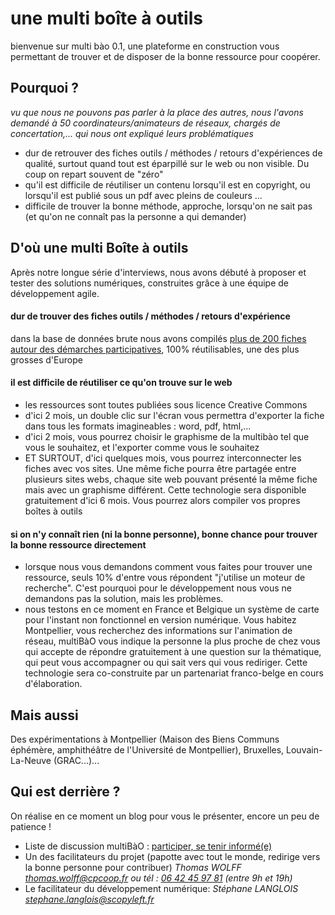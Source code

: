 # une multi boîte à outils 

bienvenue sur multi bào 0.1, une plateforme en construction vous permettant de trouver et de disposer de la bonne ressource pour coopérer. 

## Pourquoi ? 

*vu que nous ne pouvons pas parler à la place des autres, nous l'avons demandé à 50 coordinateurs/animateurs de réseaux, chargés de concertation,... qui nous ont expliqué leurs problématiques*

* dur de retrouver des fiches outils / méthodes / retours d'expériences de qualité, surtout quand tout est éparpillé sur le web ou non visible. Du coup on repart souvent de "zéro"
* qu'il est difficile de réutiliser un contenu lorsqu'il est en copyright, ou lorsqu'il est publié sous un pdf avec pleins de couleurs ... 
* difficile de trouver la bonne méthode, approche, lorsqu'on ne sait pas (et qu'on ne connaît pas la personne a qui demander)

## D'où une multi Boîte à outils

Après notre longue série d'interviews, nous avons débuté à proposer et tester des solutions numériques, construites grâce à une équipe de développement agile. 

#### dur de trouver des fiches outils / méthodes / retours d'expérience 

dans la base de données brute nous avons compilés [plus de 200 fiches autour des démarches participatives](https://www.dropbox.com/sh/vryv33xp4bwwhx0/AAAGx_8JJZO_Gtipmg4GMFIKa), 100% réutilisables, une des plus grosses d'Europe

#### il est difficile de réutiliser ce qu'on trouve sur le web

* les ressources sont toutes publiées sous licence Creative Commons
* d'ici 2 mois, un double clic sur l'écran vous permettra d'exporter la fiche dans tous les formats imagineables : word, pdf, html,...
* d'ici 2 mois, vous pourrez choisir le graphisme de la multibào tel que vous le souhaitez, et l'exporter comme vous le souhaitez
* ET SURTOUT, d'ici quelques mois, vous pourrez interconnecter les fiches avec vos sites. Une même fiche pourra être partagée entre plusieurs sites webs, chaque site web pouvant présenté la même fiche mais avec un graphisme différent. Cette technologie sera disponible gratuitement d'ici 6 mois. Vous pourrez alors compiler vos propres boîtes à outils

#### si on n'y connaît rien (ni la bonne personne), bonne chance pour trouver la bonne ressource directement 

* lorsque nous vous demandons comment vous faites pour trouver une ressource, seuls 10% d'entre vous répondent "j'utilise un moteur de recherche". C'est pourquoi pour le développement nous vous ne demandons pas la solution, mais les problèmes. 
* nous testons en ce moment en France et Belgique un système de carte pour l'instant non fonctionnel en version numérique. Vous habitez Montpellier, vous recherchez des informations sur l'animation de réseau, multiBàO vous indique la personne la plus proche de chez vous qui accepte de répondre gratuitement à une question sur la thématique, qui peut vous accompagner ou qui sait vers qui vous rediriger. Cette technologie sera co-construite par un partenariat franco-belge en cours d'élaboration. 

## Mais aussi

Des expérimentations à Montpellier (Maison des Biens Communs éphémère, amphithéâtre de l'Université de Montpellier), Bruxelles, Louvain-La-Neuve (GRAC...)...

## Qui est derrière ? 

On réalise en ce moment un blog pour vous le présenter, encore un peu de patience ! 

* Liste de discussion multiBàO : [participer, se tenir informé(e)](http://lists.imaginationforpeople.org/cgi-bin/mailman/listinfo/multibao )
* Un des facilitateurs du projet (papotte avec tout le monde, redirige vers la bonne personne pour contribuer)
*Thomas WOLFF*
*[thomas.wolff@cpcoop.fr](mailto:thomas.wolff@cpcoop.fr)*
*ou tél : [06 42 45 97 81](tel:33642459781) (entre 9h et 19h)*
* Le facilitateur du développement numérique: 
*Stéphane LANGLOIS*
*[stephane.langlois@scopyleft.fr](mailto:stephane.langlois@scopyleft.fr)*
